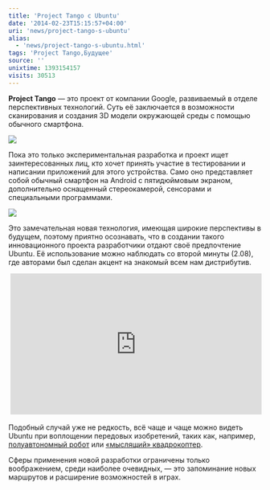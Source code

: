 ```yaml
---
title: 'Project Tango с Ubuntu'
date: '2014-02-23T15:15:57+04:00'
uri: 'news/project-tango-s-ubuntu'
alias: 
  - 'news/project-tango-s-ubuntu.html'
tags: 'Project Tango,Будущее'
source: ''
unixtime: 1393154157
visits: 30513
---
```

**Project Tango** — это проект от компании Google, развиваемый в отделе перспективных технологий. Суть её заключается в возможности сканирования и создания 3D модели окружающей среды с помощью обычного смартфона.

[![](img/2014/02/23/15-00/project-tango-1-12716548165-o.jpg)](img/2014/02/23/15-00/project-tango-1-12716548165-o.jpg)

Пока это только экспериментальная разработка и проект ищет заинтересованных лиц, кто хочет принять участие в тестировании и написании приложений для этого устройства. Само оно представляет собой обычный смартфон на Android с пятидюймовым экраном, дополнительно оснащенный стереокамерой, сенсорами и специальными программами.

[![](img/2014/02/23/15-00/project-tango-2-12716547345-o.jpg)](img/2014/02/23/15-00/project-tango-2-12716547345-o.jpg)

Это замечательная новая технология, имеющая широкие перспективы в будущем, поэтому приятно осознавать, что в создании такого инновационного проекта разработчики отдают своё предпочтение Ubuntu. Её использование можно наблюдать со второй минуты (2.08), где авторами был сделан акцент на знакомый всем нам дистрибутив.

 <iframe width="500" height="281" src="https://www.youtube.com/embed/Qe10ExwzCqk" frameborder="0" allowfullscreen=""></iframe>

Подобный случай уже не редкость, всё чаще и чаще можно видеть Ubuntu при воплощении передовых изобретений, таких как, например, [полуавтономный робот](news/dajdzhest-novostej-ubuntu-4) или [«мыслящий» квадрокоптер](news/dajdzhest-novostej-ubuntu-3).

Сферы применения новой разработки ограничены только воображением, среди наиболее очевидных, — это запоминание новых маршрутов и расширение возможностей в играх.
